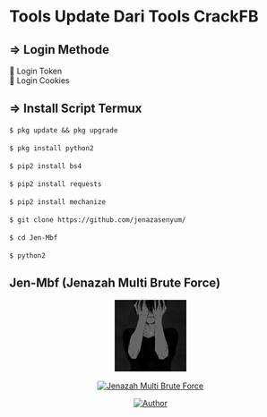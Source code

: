 # Tools Update Dari Tools CrackFB

## => Login Methode
👾 Login Token  
👾 Login Cookies

## =>  Install Script Termux
```
$ pkg update && pkg upgrade

$ pkg install python2

$ pip2 install bs4

$ pip2 install requests

$ pip2 install mechanize

$ git clone https://github.com/jenazasenyum/

$ cd Jen-Mbf

$ python2 
```
## Jen-Mbf (Jenazah Multi Brute Force)
<p align="center">
<img src="https://github.com/jenazahsenyum/Jen-Mbf/blob/main/image/sadboy.jpg" width="128" 
</p>
<p align="center">
<a href="#"><img title="Jenazah Multi Brute Force" src="https://img.shields.io/badge/Jen~Mbf-green?colorA=%23ff0000&colorB=%23017e40&style=for-the-badge"></a>
</p>
<p align="center">
<a href="https://github.com/mhankbarbar"><img title="Author" src="https://img.shields.io/badge/Author-Jenazah Senyum-red.svg?style=for-the-badge&logo=github"></a>
</p>
